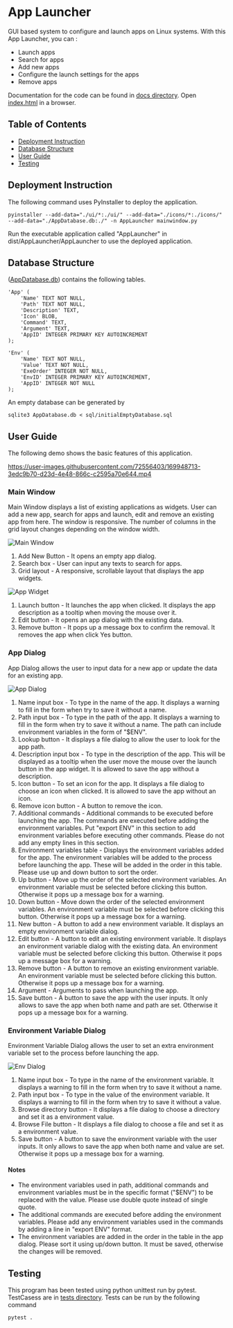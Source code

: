 # App Launcher
GUI based system to configure and launch apps on Linux systems.
With this App Launcher, you can :

- Launch apps
- Search for apps
- Add new apps
- Configure the launch settings for the apps
- Remove apps

Documentation for the code can be found in [docs directory](docs/build/html/). Open [index.html](docs/build/html/index.html) in a browser.

## Table of Contents
- [Deployment Instruction](#deployment-instruction)
- [Database Structure](#database-structure)
- [User Guide](#user-guide)
- [Testing](#testing)

## Deployment Instruction
The following command uses PyInstaller to deploy the application.

```
pyinstaller --add-data="./ui/*:./ui/" --add-data="./icons/*:./icons/" --add-data="./AppDatabase.db:./" -n AppLauncher mainwindow.py
```

Run the executable application called "AppLauncher" in dist/AppLauncher/AppLauncher to use the deployed application.

## Database Structure
([AppDatabase.db](AppDatabase.db)) contains the following tables.

```
'App' (
    'Name' TEXT NOT NULL,
    'Path' TEXT NOT NULL,
    'Description' TEXT,
    'Icon' BLOB,
    'Command' TEXT,
    'Argument' TEXT,
    'AppID' INTEGER PRIMARY KEY AUTOINCREMENT
);

'Env' (
    'Name' TEXT NOT NULL,
    'Value' TEXT NOT NULL,
    'ExeOrder' INTEGER NOT NULL,
    'EnvID' INTEGER PRIMARY KEY AUTOINCREMENT,
    'AppID' INTEGER NOT NULL
);
```

An empty database can be generated by
```
sqlite3 AppDatabase.db < sql/initialEmptyDatabase.sql
```

## User Guide

The following demo shows the basic features of this application.

https://user-images.githubusercontent.com/72556403/169948713-3edc9b70-d23d-4e48-866c-c2595a70e644.mp4

### Main Window
Main Window displays a list of existing applications as widgets. User can add a new app, search for apps and launch, edit and remove an existing app from here. The window is responsive. The number of columns in the grid layout changes depending on the window width.

![Main Window](readme/mainwindow.PNG)
1. Add New Button - It opens an empty app dialog.
2. Search box - User can input any texts to search for apps.
3. Grid layout - A responsive, scrollable layout that displays the app widgets. 

![App Widget](readme/appwidget.PNG)
1. Launch button - It launches the app when clicked. It displays the app description as a tooltip when moving the mouse over it.
2. Edit button - It opens an app dialog with the existing data.
3. Remove button - It pops up a message box to confirm the removal. It removes the app when click Yes button.

### App Dialog
App Dialog allows the user to input data for a new app or update the data for an existing app.

![App Dialog](readme/appdialog.PNG)
1. Name input box - To type in the name of the app. It displays a warning to fill in the form when try to save it without a name.
2. Path input box - To type in the path of the app. It displays a warning to fill in the form when try to save it without a name. The path can include environment variables in the form of "$ENV".
3. Lookup button - It displays a file dialog to allow the user to look for the app path.
4. Description input box - To type in the description of the app. This will be displayed as a tooltip when the user move the mouse over the launch button in the app widget. It is allowed to save the app without a description.
5. Icon button - To set an icon for the app. It displays a file dialog to choose an icon when clicked. It is allowed to save the app without an icon.
6. Remove icon button - A button to remove the icon.
7. Additional commands - Additional commands to be executed before launching the app. The commands are executed before adding the environment variables. Put "export ENV" in this section to add environment variables before executing other commands. Please do not add any empty lines in this section.
8. Environment variables table - Displays the environment variables added for the app. The environment variables will be added to the process before launching the app. These will be added in the order in this table. Please use up and down button to sort the order.
9. Up button - Move up the order of the selected environment variables. An environment variable must be selected before clicking this button. Otherwise it pops up a message box for a warning.
10. Down button - Move down the order of the selected environment variables. An environment variable must be selected before clicking this button. Otherwise it pops up a message box for a warning.
11. New button - A button to add a new environment variable. It displays an empty environment variable dialog.
12. Edit button - A button to edit an existing environment variable. It displays an environment variable dialog with the existing data. An environment variable must be selected before clicking this button. Otherwise it pops up a message box for a warning.
13. Remove button - A button to remove an existing environment variable. An environment variable must be selected before clicking this button. Otherwise it pops up a message box for a warning.
14. Argument - Arguments to pass when launching the app.
15. Save button - A button to save the app with the user inputs. It only allows to save the app when both name and path are set. Otherwise it pops up a message box for a warning.

### Environment Variable Dialog
Environment Variable Dialog allows the user to set an extra environment variable set to the process before launching the app.

![Env Dialog](readme/envdialog.PNG)
1. Name input box - To type in the name of the environment variable. It displays a warning to fill in the form when try to save it without a name.
2. Path input box - To type in the value of the environment variable. It displays a warning to fill in the form when try to save it without a value.
3. Browse directory button - It displays a file dialog to choose a directory and set it as a environment value.
4. Browse File button - It displays a file dialog to choose a file and set it as a environment value.
5. Save button - A button to save the environment variable with the user inputs. It only allows to save the app when both name and value are set. Otherwise it pops up a message box for a warning.

#### Notes
- The environment variables used in path, additional commands and environment variables must be in the specific format ("$ENV") to be replaced with the value. Please use double quote instead of single quote.
- The additional commands are executed before adding the environment variables. Please add any environment variables used in the commands by adding a line in "export ENV" format.
- The environment variables are added in the order in the table in the app dialog. Please sort it using up/down button. It must be saved, otherwise the changes will be removed.

## Testing
This program has been tested using python unittest run by pytest.
TestCasess are in [tests directory](tests/). Tests can be run by the following command
```
pytest .
```
